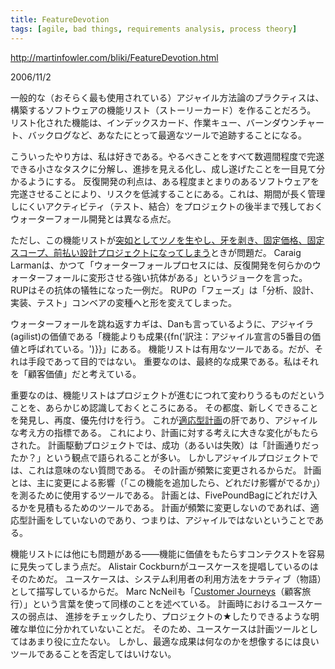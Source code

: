 ```yaml
---
title: FeatureDevotion
tags: [agile, bad things, requirements analysis, process theory]
---
```


http://martinfowler.com/bliki/FeatureDevotion.html

2006/11/2



一般的な（おそらく最も使用されている）アジャイル方法論のプラクティスは、構築するソフトウェアの機能リスト（ストーリーカード）を作ることだろう。
リスト化された機能は、インデックスカード、作業キュー、バーンダウンチャート、バックログなど、あなたにとって最適なツールで追跡することになる。



こういったやり方は、私は好きである。やるべきことをすべて数週間程度で完遂できる小さなタスクに分解し、進捗を見える化し、成し遂げたことを一目見て分かるようにする。
反復開発の利点は、ある程度まとまりのあるソフトウェアを完遂させることにより、リスクを低減することにある。これは、期間が長く管理しにくいアクティビティ（テスト、結合）をプロジェクトの後半まで残しておくウォーターフォール開発とは異なる点だ。



ただし、この機能リストが[突如としてツノを生やし、牙を剥き、固定価格、固定スコープ、前払い設計プロジェクトになってしまう](http://dannorth.net/archives/32)ときが問題だ。
Caraig Larmanは、かつて「ウォーターフォールプロセスには、反復開発を何らかのウォーターフォールに変形させる強い抗体がある」というジョークを言った。
RUPはその抗体の犠牲になった一例だ。
RUPの「フェーズ」は「分析、設計、実装、テスト」コンベアの変種へと形を変えてしまった。



ウォーターフォールを跳ね返すカギは、Danも言っているように、アジャイラ(agilist)の価値である「機能よりも成果{{fn('訳注：アジャイル宣言の5番目の価値と呼ばれている。')}}」にある。
機能リストは有用なツールである。だが、それは手段であって目的ではない。
重要なのは、最終的な成果である。私はそれを「顧客価値」だと考えている。



重要なのは、機能リストはプロジェクトが進むにつれて変わりうるものだということを、あらかじめ認識しておくところにある。
その都度、新しくできることを発見し、再度、優先付けを行う。
これが[適応型計画](http://www007.upp.so-net.ne.jp/kengai/fowler/newMethodology_j.html#A40)の肝であり、アジャイルな考え方の指標である。
これにより、計画に対する考えに大きな変化がもたらされた。
計画駆動プロジェクトでは、成功（あるいは失敗）は「計画通りだったか？」という観点で語られることが多い。
しかしアジャイルプロジェクトでは、これは意味のない質問である。
その計画が頻繁に変更されるからだ。
計画とは、主に変更による影響（「この機能を追加したら、どれだけ影響がでるか」）を測るために使用するツールである。
計画とは、FivePoundBagにどれだけ入るかを見積もるためのツールである。
計画が頻繁に変更しないのであれば、適応型計画をしていないのであり、つまりは、アジャイルではないということである。



機能リストには他にも問題がある——機能に価値をもたらすコンテクストを容易に見失ってしまう点だ。
Alistair Cockburnがユースケースを提唱しているのはそのためだ。
ユースケースは、システム利用者の利用方法をナラティブ（物語）として描写しているからだ。
Marc NcNeilも「[Customer Journeys](http://www.dancingmango.com/blog/2006/10/19/ditch-the-feature-shopping-list-think-customer-journeys/)（顧客旅行）」という言葉を使って同様のことを述べている。
計画時におけるユースケースの弱点は、
進捗をチェックしたり、プロジェクトの★したりできるような明確な単位に分かれていないことだ。
そのため、ユースケースは計画ツールとしてはあまり役に立たない。
しかし、最適な成果は何なのかを想像するには良いツールであることを否定してはいけない。
